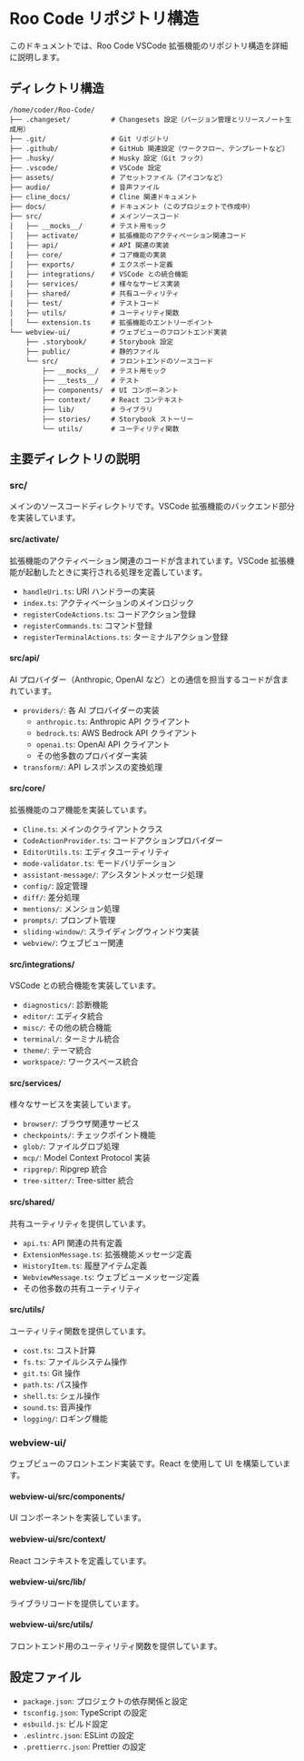 # Roo Code リポジトリ構造

このドキュメントでは、Roo Code VSCode 拡張機能のリポジトリ構造を詳細に説明します。

## ディレクトリ構造

```
/home/coder/Roo-Code/
├── .changeset/          # Changesets 設定（バージョン管理とリリースノート生成用）
├── .git/                # Git リポジトリ
├── .github/             # GitHub 関連設定（ワークフロー、テンプレートなど）
├── .husky/              # Husky 設定（Git フック）
├── .vscode/             # VSCode 設定
├── assets/              # アセットファイル（アイコンなど）
├── audio/               # 音声ファイル
├── cline_docs/          # Cline 関連ドキュメント
├── docs/                # ドキュメント（このプロジェクトで作成中）
├── src/                 # メインソースコード
│   ├── __mocks__/       # テスト用モック
│   ├── activate/        # 拡張機能のアクティベーション関連コード
│   ├── api/             # API 関連の実装
│   ├── core/            # コア機能の実装
│   ├── exports/         # エクスポート定義
│   ├── integrations/    # VSCode との統合機能
│   ├── services/        # 様々なサービス実装
│   ├── shared/          # 共有ユーティリティ
│   ├── test/            # テストコード
│   ├── utils/           # ユーティリティ関数
│   └── extension.ts     # 拡張機能のエントリーポイント
└── webview-ui/          # ウェブビューのフロントエンド実装
    ├── .storybook/      # Storybook 設定
    ├── public/          # 静的ファイル
    └── src/             # フロントエンドのソースコード
        ├── __mocks__/   # テスト用モック
        ├── __tests__/   # テスト
        ├── components/  # UI コンポーネント
        ├── context/     # React コンテキスト
        ├── lib/         # ライブラリ
        ├── stories/     # Storybook ストーリー
        └── utils/       # ユーティリティ関数
```

## 主要ディレクトリの説明

### src/

メインのソースコードディレクトリです。VSCode 拡張機能のバックエンド部分を実装しています。

#### src/activate/

拡張機能のアクティベーション関連のコードが含まれています。VSCode 拡張機能が起動したときに実行される処理を定義しています。

- `handleUri.ts`: URI ハンドラーの実装
- `index.ts`: アクティベーションのメインロジック
- `registerCodeActions.ts`: コードアクション登録
- `registerCommands.ts`: コマンド登録
- `registerTerminalActions.ts`: ターミナルアクション登録

#### src/api/

AI プロバイダー（Anthropic, OpenAI など）との通信を担当するコードが含まれています。

- `providers/`: 各 AI プロバイダーの実装
  - `anthropic.ts`: Anthropic API クライアント
  - `bedrock.ts`: AWS Bedrock API クライアント
  - `openai.ts`: OpenAI API クライアント
  - その他多数のプロバイダー実装
- `transform/`: API レスポンスの変換処理

#### src/core/

拡張機能のコア機能を実装しています。

- `Cline.ts`: メインのクライアントクラス
- `CodeActionProvider.ts`: コードアクションプロバイダー
- `EditorUtils.ts`: エディタユーティリティ
- `mode-validator.ts`: モードバリデーション
- `assistant-message/`: アシスタントメッセージ処理
- `config/`: 設定管理
- `diff/`: 差分処理
- `mentions/`: メンション処理
- `prompts/`: プロンプト管理
- `sliding-window/`: スライディングウィンドウ実装
- `webview/`: ウェブビュー関連

#### src/integrations/

VSCode との統合機能を実装しています。

- `diagnostics/`: 診断機能
- `editor/`: エディタ統合
- `misc/`: その他の統合機能
- `terminal/`: ターミナル統合
- `theme/`: テーマ統合
- `workspace/`: ワークスペース統合

#### src/services/

様々なサービスを実装しています。

- `browser/`: ブラウザ関連サービス
- `checkpoints/`: チェックポイント機能
- `glob/`: ファイルグロブ処理
- `mcp/`: Model Context Protocol 実装
- `ripgrep/`: Ripgrep 統合
- `tree-sitter/`: Tree-sitter 統合

#### src/shared/

共有ユーティリティを提供しています。

- `api.ts`: API 関連の共有定義
- `ExtensionMessage.ts`: 拡張機能メッセージ定義
- `HistoryItem.ts`: 履歴アイテム定義
- `WebviewMessage.ts`: ウェブビューメッセージ定義
- その他多数の共有ユーティリティ

#### src/utils/

ユーティリティ関数を提供しています。

- `cost.ts`: コスト計算
- `fs.ts`: ファイルシステム操作
- `git.ts`: Git 操作
- `path.ts`: パス操作
- `shell.ts`: シェル操作
- `sound.ts`: 音声操作
- `logging/`: ロギング機能

### webview-ui/

ウェブビューのフロントエンド実装です。React を使用して UI を構築しています。

#### webview-ui/src/components/

UI コンポーネントを実装しています。

#### webview-ui/src/context/

React コンテキストを定義しています。

#### webview-ui/src/lib/

ライブラリコードを提供しています。

#### webview-ui/src/utils/

フロントエンド用のユーティリティ関数を提供しています。

## 設定ファイル

- `package.json`: プロジェクトの依存関係と設定
- `tsconfig.json`: TypeScript の設定
- `esbuild.js`: ビルド設定
- `.eslintrc.json`: ESLint の設定
- `.prettierrc.json`: Prettier の設定